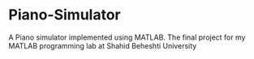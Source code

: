 # Piano-Simulator
A Piano simulator implemented using MATLAB. The final project for my MATLAB programming lab at Shahid Beheshti University
